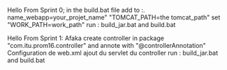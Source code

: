Hello From Sprint 0;
in the build.bat file 
    add to :. name_webapp=your_projet_name"
                    "TOMCAT_PATH=the tomcat_path"
                    set "WORK_PATH=work_path"
    run :  build_jar.bat and build.bat

Hello From Sprint 1:
Afaka create controller in package "com.itu.prom16.controller" and annote with "@controllerAnnotation"
Configuration de web.xml ajout du servlet du controller
    run :  build_jar.bat and build.bat
